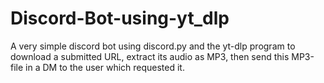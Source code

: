 # Discord-Bot-using-yt_dlp
A very simple discord bot using discord.py and the yt-dlp program to download a submitted URL, extract its audio as MP3, then send this MP3-file in a DM to the user which requested it.
